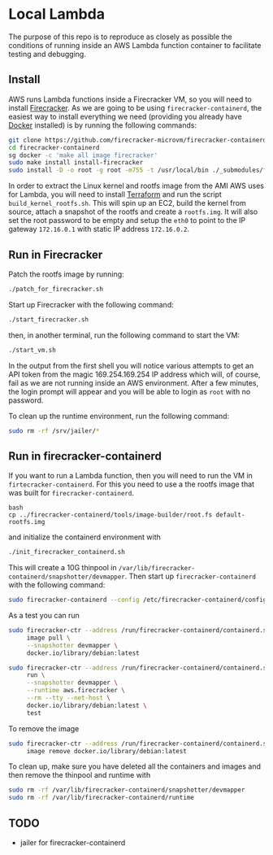 # Local Lambda

The purpose of this repo is to reproduce as closely as possible the conditions of running inside an AWS Lambda function container to facilitate testing and debugging.

## Install

AWS runs Lambda functions inside a Firecracker VM, so you will need to install [Firecracker](https://github.com/firecracker-microvm/firecracker/tree/main). As we are going to be using `firecracker-containerd`, the easiest way to install everything we need (providing you already have [Docker](https://docs.docker.com/engine/install/) installed) is by running the following commands:

```bash
git clone https://github.com/firecracker-microvm/firecracker-containerd.git
cd firecracker-containerd
sg docker -c 'make all image firecracker'
sudo make install install-firecracker
sudo install -D -o root -g root -m755 -t /usr/local/bin ./_submodules/firecracker/build/cargo_target/x86_64-unknown-linux-musl/release/jailer
```

In order to extract the Linux kernel and rootfs image from the AMI AWS uses for Lambda, you will need to install [Terraform](https://developer.hashicorp.com/terraform/tutorials/aws-get-started/install-cli) and run the script `build_kernel_rootfs.sh`. This will spin up an EC2, build the kernel from source, attach a snapshot of the rootfs and create a `rootfs.img`. It will also set the root password to be empty and setup the `eth0` to point to the IP gateway `172.16.0.1` with static IP address `172.16.0.2`.

## Run in Firecracker

Patch the rootfs image by running:

```bash
./patch_for_firecracker.sh
```

Start up Firecracker with the following command:

```bash
./start_firecracker.sh
```

then, in another terminal, run the following command to start the VM:

```bash
./start_vm.sh
```

In the output from the first shell you will notice various attempts to get an API token from the magic 169.254.169.254 IP address which will, of course, fail as we are not running inside an AWS environment. After a few minutes, the login prompt will appear and you will be able to login as `root` with no password.

To clean up the runtime environment, run the following command:

```bash
sudo rm -rf /srv/jailer/*
```

## Run in firecracker-containerd

If you want to run a Lambda function, then you will need to run the VM in `firtecracker-containerd`. For this you need to use a the rootfs image that was built for `firecracker-containerd`.

```
bash
cp ../firecracker-containerd/tools/image-builder/root.fs default-rootfs.img
```

and initialize the containerd environment with

```bash
./init_firecracker_containerd.sh
```

This will create a 10G thinpool in `/var/lib/firecracker-containerd/snapshotter/devmapper`. Then start up `firecracker-containerd` with the following command:

```bash
sudo firecracker-containerd --config /etc/firecracker-containerd/config.toml
```

As a test you can run

```bash
sudo firecracker-ctr --address /run/firecracker-containerd/containerd.sock \
     image pull \
     --snapshotter devmapper \
     docker.io/library/debian:latest

sudo firecracker-ctr --address /run/firecracker-containerd/containerd.sock \
     run \
     --snapshotter devmapper \
     --runtime aws.firecracker \
     --rm --tty --net-host \
     docker.io/library/debian:latest \
     test     
```

To remove the image

```bash
sudo firecracker-ctr --address /run/firecracker-containerd/containerd.sock \
     image remove docker.io/library/debian:latest
```

To clean up, make sure you have deleted all the containers and images and then remove the thinpool and runtime with
```bash
sudo rm -rf /var/lib/firecracker-containerd/snapshotter/devmapper
sudo rm -rf /var/lib/firecracker-containerd/runtime
```

## TODO
* jailer for firecracker-containerd

